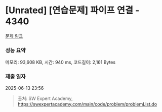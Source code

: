 # [Unrated] [연습문제] 파이프 연결 - 4340 

[문제 링크](https://swexpertacademy.com/main/code/problem/problemDetail.do?contestProbId=AWL6LhM6A60DFAUY) 

### 성능 요약

메모리: 93,608 KB, 시간: 940 ms, 코드길이: 2,161 Bytes

### 제출 일자

2025-06-13 23:56



> 출처: SW Expert Academy, https://swexpertacademy.com/main/code/problem/problemList.do